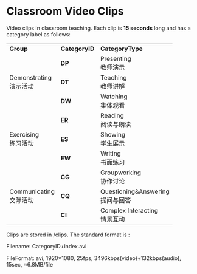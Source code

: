 # Classroom Video Clips

Video clips in classroom teaching. Each clip is **15 seconds** long and has a category label as follows:

<table>
    <tr>
        <td><b>Group</b></td>
        <td><b>CategoryID</b></td>
        <td><b>CategoryType</b></td>
    </tr>
    <tr>
        <td rowspan="3">Demonstrating<br>演示活动</td>
        <td><b>DP</b></td>
        <td>Presenting<br>教师演示</td>
    </tr>
    <tr>
        <td><b>DT</b></td>
        <td>Teaching<br>教师讲解</td>
    </tr>
    <tr>
        <td><b>DW</b></td>
        <td>Watching<br>集体观看</td>
    </tr>
    <tr>
        <td rowspan="3">Exercising<br>练习活动</td>
        <td><b>ER</b></td>
        <td>Reading<br>阅读与朗读</td>
    </tr>
    <tr>
        <td><b>ES</b></td>
        <td>Showing<br>学生展示</td>
    </tr>
    <tr>
        <td><b>EW</b></td>
        <td>Writing<br>书面练习</td>
    </tr>
    <tr>
        <td rowspan="3">Communicating<br>交际活动</td>
        <td><b>CG</b></td>
        <td>Groupworking<br>协作讨论</td>
    </tr>
    <tr>
        <td><b>CQ</b></td>
        <td>Questioning&Answering<br>提问与回答</td>
    </tr>
    <tr>
        <td><b>CI</b></td>
        <td>Complex Interacting<br>情景互动</td>
    </tr>
</table>

Clips are stored in /clips. The standard format is :

Filename: CategoryID+index.avi

FileFormat: avi, 1920×1080, 25fps, 3496kbps(video)+132kbps(audio), 15sec, ≈6.8MB/file
